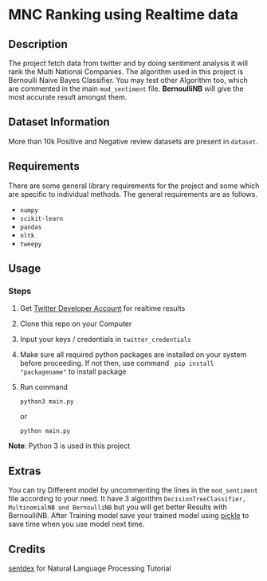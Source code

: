 # MNC Ranking using Realtime data
## Description
The project fetch data from twitter and by doing sentiment analysis it will rank the Multi National Companies.
The algorithm used in this project is Bernoulli Naive Bayes Classifier. You may test other Algorithm too, which are commented in the main `mod_sentiment` file. **BernoulliNB** will give the most accurate result amongst them.

## Dataset Information
More than 10k Positive and Negative review datasets are present in `dataset`.

## Requirements
There are some general library requirements for the project and some which are specific to individual methods. The general requirements are as follows.  
* `numpy`
* `scikit-learn`
* `pandas`
* `nltk`
* `tweepy`

## Usage
### Steps
1. Get [Twitter Developer Account](https://developer.twitter.com/en/apply-for-access) for realtime results
1. Clone this repo on your Computer
1. Input your keys / credentials in `twitter_credentials`
1. Make sure all required python packages are installed on your system before proceeding. If not then, use command ``` pip install "packagename"``` to install package
1. Run command

    ``` python3 main.py ```
    
    or 

    ``` python main.py ```

**Note**: Python 3 is used in this project
## Extras
You can try Different model by uncommenting the lines in the `mod_sentiment` file according to your need. It have 3 algorithm `DecisionTreeClassifier, MultinomialNB and BernoulliNB` but you will get better Results with BernoulliNB.
After Training model save your trained model using [pickle](https://docs.python.org/3/library/pickle.html) to save time when you use model next time.

## Credits
[sentdex](https://www.youtube.com/user/sentdex) for Natural Language Processing Tutorial